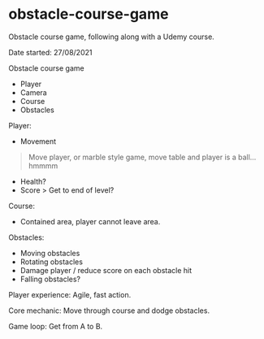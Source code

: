 # obstacle-course-game
Obstacle course game, following along with a Udemy course.

Date started: 27/08/2021

Obstacle course game

- Player
- Camera
- Course
- Obstacles

Player:
- Movement
> Move player, or marble style game, move table and player is a ball... hmmmm
- Health?
- Score > Get to end of level?

Course:
- Contained area, player cannot leave area.

Obstacles:
- Moving obstacles
- Rotating obstacles
- Damage player / reduce score on each obstacle hit
- Falling obstacles?

Player experience:
Agile, fast action.

Core mechanic:
Move through course and dodge obstacles.

Game loop:
Get from A to B.